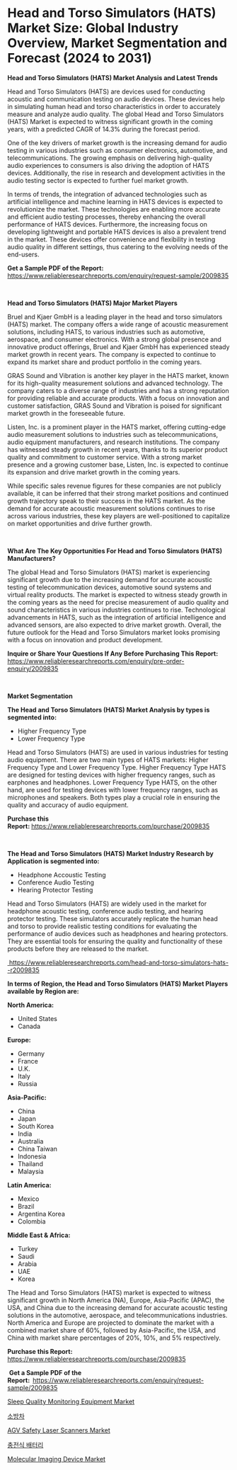 <p><h1>Head and Torso Simulators (HATS) Market Size: Global Industry Overview, Market Segmentation and Forecast (2024 to 2031)</h1></p><p><strong>Head and Torso Simulators (HATS) Market Analysis and Latest Trends</strong></p>
<p><p>Head and Torso Simulators (HATS) are devices used for conducting acoustic and communication testing on audio devices. These devices help in simulating human head and torso characteristics in order to accurately measure and analyze audio quality. The global Head and Torso Simulators (HATS) Market is expected to witness significant growth in the coming years, with a predicted CAGR of 14.3% during the forecast period.</p><p>One of the key drivers of market growth is the increasing demand for audio testing in various industries such as consumer electronics, automotive, and telecommunications. The growing emphasis on delivering high-quality audio experiences to consumers is also driving the adoption of HATS devices. Additionally, the rise in research and development activities in the audio testing sector is expected to further fuel market growth.</p><p>In terms of trends, the integration of advanced technologies such as artificial intelligence and machine learning in HATS devices is expected to revolutionize the market. These technologies are enabling more accurate and efficient audio testing processes, thereby enhancing the overall performance of HATS devices. Furthermore, the increasing focus on developing lightweight and portable HATS devices is also a prevalent trend in the market. These devices offer convenience and flexibility in testing audio quality in different settings, thus catering to the evolving needs of the end-users.</p></p>
<p><strong>Get a Sample PDF of the Report:&nbsp;</strong> <a href="https://www.reliableresearchreports.com/enquiry/request-sample/2009835">https://www.reliableresearchreports.com/enquiry/request-sample/2009835</a></p>
<p>&nbsp;</p>
<p><strong>Head and Torso Simulators (HATS) Major Market Players</strong></p>
<p><p>Bruel and Kjaer GmbH is a leading player in the head and torso simulators (HATS) market. The company offers a wide range of acoustic measurement solutions, including HATS, to various industries such as automotive, aerospace, and consumer electronics. With a strong global presence and innovative product offerings, Bruel and Kjaer GmbH has experienced steady market growth in recent years. The company is expected to continue to expand its market share and product portfolio in the coming years.</p><p>GRAS Sound and Vibration is another key player in the HATS market, known for its high-quality measurement solutions and advanced technology. The company caters to a diverse range of industries and has a strong reputation for providing reliable and accurate products. With a focus on innovation and customer satisfaction, GRAS Sound and Vibration is poised for significant market growth in the foreseeable future.</p><p>Listen, Inc. is a prominent player in the HATS market, offering cutting-edge audio measurement solutions to industries such as telecommunications, audio equipment manufacturers, and research institutions. The company has witnessed steady growth in recent years, thanks to its superior product quality and commitment to customer service. With a strong market presence and a growing customer base, Listen, Inc. is expected to continue its expansion and drive market growth in the coming years.</p><p>While specific sales revenue figures for these companies are not publicly available, it can be inferred that their strong market positions and continued growth trajectory speak to their success in the HATS market. As the demand for accurate acoustic measurement solutions continues to rise across various industries, these key players are well-positioned to capitalize on market opportunities and drive further growth.</p></p>
<p>&nbsp;</p>
<p><strong>What Are The Key Opportunities For Head and Torso Simulators (HATS) Manufacturers?</strong></p>
<p><p>The global Head and Torso Simulators (HATS) market is experiencing significant growth due to the increasing demand for accurate acoustic testing of telecommunication devices, automotive sound systems and virtual reality products. The market is expected to witness steady growth in the coming years as the need for precise measurement of audio quality and sound characteristics in various industries continues to rise. Technological advancements in HATS, such as the integration of artificial intelligence and advanced sensors, are also expected to drive market growth. Overall, the future outlook for the Head and Torso Simulators market looks promising with a focus on innovation and product development.</p></p>
<p><strong>Inquire or Share Your Questions If Any Before Purchasing This Report:</strong> <a href="https://www.reliableresearchreports.com/enquiry/pre-order-enquiry/2009835">https://www.reliableresearchreports.com/enquiry/pre-order-enquiry/2009835</a></p>
<p>&nbsp;</p>
<p><strong>Market Segmentation</strong></p>
<p><strong>The Head and Torso Simulators (HATS) Market Analysis by types is segmented into:</strong></p>
<p><ul><li>Higher Frequency Type</li><li>Lower Frequency Type</li></ul></p>
<p><p>Head and Torso Simulators (HATS) are used in various industries for testing audio equipment. There are two main types of HATS markets: Higher Frequency Type and Lower Frequency Type. Higher Frequency Type HATS are designed for testing devices with higher frequency ranges, such as earphones and headphones. Lower Frequency Type HATS, on the other hand, are used for testing devices with lower frequency ranges, such as microphones and speakers. Both types play a crucial role in ensuring the quality and accuracy of audio equipment.</p></p>
<p><strong>Purchase this Report:&nbsp;</strong><a href="https://www.reliableresearchreports.com/purchase/2009835">https://www.reliableresearchreports.com/purchase/2009835</a></p>
<p>&nbsp;</p>
<p><strong>The Head and Torso Simulators (HATS) Market Industry Research by Application is segmented into:</strong></p>
<p><ul><li>Headphone Accoustic Testing</li><li>Conference Audio Testing</li><li>Hearing Protector Testing</li></ul></p>
<p><p>Head and Torso Simulators (HATS) are widely used in the market for headphone acoustic testing, conference audio testing, and hearing protector testing. These simulators accurately replicate the human head and torso to provide realistic testing conditions for evaluating the performance of audio devices such as headphones and hearing protectors. They are essential tools for ensuring the quality and functionality of these products before they are released to the market.</p></p>
<p><a href="https://www.reliableresearchreports.com/head-and-torso-simulators-hats--r2009835">&nbsp;https://www.reliableresearchreports.com/head-and-torso-simulators-hats--r2009835</a></p>
<p><strong>In terms of Region, the Head and Torso Simulators (HATS) Market Players available by Region are:</strong></p>
<p>
    <p> <strong> North America: </strong>
        <ul>
            <li>United States</li>
            <li>Canada</li>
        </ul>
        </p> 
    <p> <strong> Europe: </strong>
        <ul>
            <li>Germany</li>
            <li>France</li>
            <li>U.K.</li>
            <li>Italy</li>
            <li>Russia</li>
        </ul>
        </p> 
    <p> <strong> Asia-Pacific: </strong>
        <ul>
            <li>China</li>
            <li>Japan</li>
            <li>South Korea</li>
            <li>India</li>
            <li>Australia</li>
            <li>China Taiwan</li>
            <li>Indonesia</li>
            <li>Thailand</li>
            <li>Malaysia</li>
        </ul>
        </p> 
    <p> <strong> Latin America: </strong>
        <ul>
            <li>Mexico</li>
            <li>Brazil</li>
            <li>Argentina Korea</li>
            <li>Colombia</li>
        </ul>
        </p> 
    <p> <strong> Middle East & Africa: </strong>
        <ul>
            <li>Turkey</li>
            <li>Saudi</li>
            <li>Arabia</li>
            <li>UAE</li>
            <li>Korea</li>
        </ul>
    </p>
    </p>
<p><p>The Head and Torso Simulators (HATS) market is expected to witness significant growth in North America (NA), Europe, Asia-Pacific (APAC), the USA, and China due to the increasing demand for accurate acoustic testing solutions in the automotive, aerospace, and telecommunications industries. North America and Europe are projected to dominate the market with a combined market share of 60%, followed by Asia-Pacific, the USA, and China with market share percentages of 20%, 10%, and 5% respectively.</p></p>
<p><strong>Purchase this Report: </strong><a href="https://www.reliableresearchreports.com/purchase/2009835">https://www.reliableresearchreports.com/purchase/2009835</a></p>
<p>&nbsp;<strong>Get a Sample PDF of the Report:&nbsp;&nbsp;</strong><a href="https://www.reliableresearchreports.com/enquiry/request-sample/2009835">https://www.reliableresearchreports.com/enquiry/request-sample/2009835</a></p>
<p><strong></strong></p>
<p><p><a href="https://github.com/Alonsoolds3wq1d81czn8rbol/Market-Research-Report-List-2/blob/main/sleep-quality-monitoring-equipment-market.md">Sleep Quality Monitoring Equipment Market</a></p><p><a href="https://github.com/TitusBoyer1/Market-Research-Report-List-1/blob/main/337550841970.md">소방차</a></p><p><a href="https://github.com/yemakinde/Market-Research-Report-List-2/blob/main/agv-safety-laser-scanners-market.md">AGV Safety Laser Scanners Market</a></p><p><a href="https://github.com/iansanftyord09878/Market-Research-Report-List-1/blob/main/578598741969.md">충전식 배터리</a></p><p><a href="https://issuu.com/reportprime-2/docs/molecular-imaging-device-market-size-2030.pptx">Molecular Imaging Device Market</a></p></p>